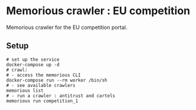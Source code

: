 # Memorious crawler : EU competition

Memorious crawler for the EU competition portal.

## Setup

```shell
# set up the service
docker-compose up -d
# crawl:
# - access the memorious CLI
docker-compose run --rm worker /bin/sh
# - see available crawlers
memorious list
# - run a crawler : antitrust and cartels
memorious run competition_1
```
